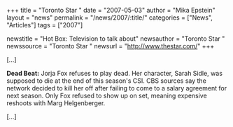 +++
title = "Toronto Star "
date = "2007-05-03"
author = "Mika Epstein"
layout = "news"
permalink = "/news/2007/:title/"
categories = ["News", "Articles"]
tags = ["2007"]

newstitle = "Hot Box: Television to talk about"
newsauthor = "Toronto Star "
newssource = "Toronto Star "
newsurl = "http://www.thestar.com/"
+++

[...]

**Dead Beat:** Jorja Fox refuses to play dead. Her character, Sarah Sidle, was supposed to die at the end of this season's CSI. CBS sources say the network decided to kill her off after failing to come to a salary agreement for next season. Only Fox refused to show up on set, meaning expensive reshoots with Marg Helgenberger.

[...]
